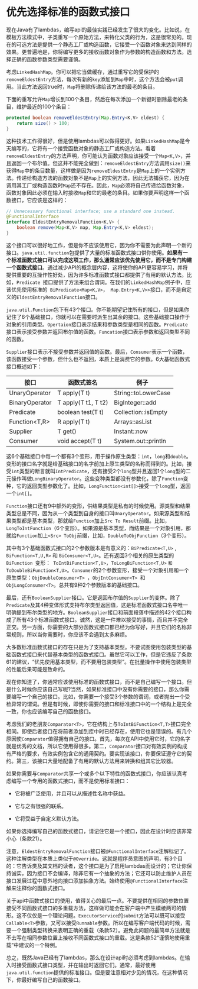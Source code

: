 # 优先选择标准的函数式接口

现在Java有了lambdas，编写api的最佳实践已经发生了很大的变化。比如说，在模板方法模式中，子类重写一个原始方法，来特化父类的行为，这是很常见的。现在的可选方法是提供一个静态工厂或构造函数，它接受一个函数对象来达到同样的效果。更普遍地是，你将编写更多的接收函数对象作为参数的构造函数和方法。选择正确的函数参数类型需要谨慎。

考虑`LinkedHashMap`。你可以把它当做缓存，通过重写它的受保护的` removeEldestEntry`方法，每次有新的`key`添加到`Map`中时，这个方法会被`put`调用。当此方法返回true时，`Map`将删除传递给该方法的最老的条目。

下面的重写允许`Map`增长到100个条目，然后在每次添加一个新键时删除最老的条目，维护最近的100个条目：

```java
protected boolean removeEldestEntry(Map.Entry<K,V> eldest) {
	return size() > 100;
}
```

这种技术工作得很好，但是使用lambdas可以做得更好。如果`LinkedHashMap`是今天编写的，它将有一个接受函数对象的静态工厂或构造方法。看着`removeEldestEntry`的方法声明，你可能认为函数对象应该接受一个`Map<K,V>`，并且返回一个布尔值。但这并不能完全做到：`removeEldestEntry`方法调用`size()`来获得`Map`中的条目数量，这样做是因为`removeEldestEntry`是`Map`上的一个实例方法。传递给构造方法的函数对象不是`Map`上的实例方法，因此无法捕获它，因为在调用其工厂或构造函数时`Map`还不存在。因此，`Map`必须将自己传递给函数对象，函数对象因此必须在输入时接收`Map`和它的最老的条目。如果你要声明这样一个函数接口，它应该是这样的：

```java
// Unnecessary functional interface; use a standard one instead.
@FunctionalInterface
interface EldestEntryRemovalFunction<K,V> {
	boolean remove(Map<K,V> map, Map.Entry<K,V> eldest);
}
```

这个接口可以很好地工作，但是你不应该使用它，因为你不需要为此声明一个新的接口。`java.util.function`包提供了大量的标准函数式接口供你使用。**如果有一个标准函数式接口可以完成这项工作，那么通常应该优先使用它，而不是专门构建一个函数式接口**。通过减少API的概念层内容，这将使你的API更容易学习，并将提供重要的互操作性好处，因为许多标准函数式接口都提供了有用的默认方法。比如，`Predicate `接口提供了方法来组合谓词。在我们的`LinkedHashMap`例子中，应该优先使用标准的` BiPredicate<Map<K,V>`，` Map.Entry<K,V>>`接口，而不是自定义的`EldestEntryRemovalFunction`接口。

`java.util.Function`包下有43个接口。你不能期望记住所有的接口，但是如果你记住了6个基础接口，你就可以在需要时派生出其余的接口。这些基础接口操作于对象的引用类型。`Opertaion`接口表示结果和参数类型是相同的函数。`Predicate`接口表示接受参数并返回布尔值的函数。`Funcation`接口表示参数和返回类型不同的函数。

`Supplier`接口表示不接受参数并返回值的函数。最后，`Consumer`表示一个函数，该函数接受一个参数，但什么也不返回，本质上是消费它的参数。6大基础函数式接口概述如下：

| 接口              | 函数式签名          | 例子                |
| ----------------- | ------------------- | ------------------- |
| UnaryOperator<T>  | T apply(T t)        | String::toLowerCase |
| BinaryOperator<T> | T apply(T t1, T t2) | BigInteger::add     |
| Predicate<T>      | boolean test(T t)   | Collection::isEmpty |
| Function<T,R>     | R apply(T t)        | Arrays::asList      |
| Supplier<T>       | T get()             | Instant::now        |
| Consumer<T>       | void accept(T t)    | System.out::println |

这6个基础接口中每一个都有3个变形，用于操作原生类型：`int`，`long`和`double`。变形的接口名字就是给基础接口的名字前加上原生类型的名称而得到的。比如，接受`int`类型的断言就叫`IntPredicate`，还有接受2个`long`型并且返回1个`long`型的二元操作叫做`LongBinaryOperator`。这些变种类型都没有参数化，除了`Function`变种，它的返回类型参数化了。比如，`LongFunction<int[]>`接受一个`long`型，返回一个`int[]`。

`Function`接口还有9中额外的变形，供结果类型是私有的时候使用。源类型和结果类型总是不同，因为从一个类型到自身的接口叫`UnaryOperator`。如果源类型和结果类型都是基本类型，那就给`Function`加上`Src To Result`前缀。比如，` LongToIntFunction `（6个变形）。如果源是基本类型，而结果是一个对象引用，那就给`Function`加上` <Src> ToObj `前缀，比如，`DoubleToObjFunction`（3个变形）。

其中有3个基础函数式接口的2个参数版本是有意义的：`BiPredicate<T,U>` , ` BiFunction<T,U,R>` 和 `BiConsumer<T,U>`。还有返回3个相关的原生类型的`BiFunction `变形：` ToIntBiFunction<T,U>`，`ToLongBiFunction<T,U>` `和ToDoubleBiFunction<T,U>`。`Consumer`的2个参数变形，接受一个对象引用和一个原生类型：`ObjDoubleConsumer<T> `，`ObjIntConsumer<T> `和` ObjLongConsumer<T> `。总共有9种2个参数版本的基础接口。

最后，还有`BooleanSupplier`接口。它是返回布尔值的`Supplier`的变体。除了`Predicate`及其4种变体形式支持布尔类型返回值，这是标准函数式接口名中唯一明确提到布尔类型的地方。`BooleanSupplier`接口和前面段落中描述的42个接口构成了所有43个标准函数式接口。诚然，这是一件难以接受的事情，而且并不完全正交。另一方面，你需要的大部分函数式接口都已经为你写好，并且它们的名称非常规则，所以当你需要时，你应该不会遇到太多麻烦。

大多数标准函数式接口的存在只是为了支持基本类型。不要试图使用包装类型的基础函数式接口来代替基本类型的函数式接口。虽然它可以工作，但是它违反了条款61的建议，“优先使用基本类型，而不要用包装类型”。在批量操作中使用包装类型的性能后果可能是致命的。

现在你知道了，你通常应该使用标准的函数式接口，而不是自己编写一个接口。但是什么时候你应该自己写呢?当然，如果标准接口中没有你需要的接口，那么你需要编写一个自己的接口。比如，你需要一个接受3个参数的谓词，或者抛出一个受检异常的谓词。但是有时候，即使你需要的接口和标准接口中的一个结构上是完全一致，你也应该编写自己的函数接口。

考虑我们的老朋友`Comparator<T>`，它在结构上与`ToIntBiFunction<T,T>`接口完全相同。即使后者接口在将前者添加到库中时已经存在，使用它也是错误的。有几个原因使`Comparator`值得拥有自己的接口。首先，每次在API中使用它时，它的名字就是优秀的文档，所以它使用得很多。第二，`Comparator`接口对有效实例的构成有严格的要求，有效实例包含它的通用契约。要实现该接口，你要保证遵守它的契约。第三，该接口大量地配备了有用的默认方法用来转换和组其它比较器。

如果你需要与`Comparator`共享一个或多个以下特性的函数式接口，你应该认真考虑编写一个专用的函数式接口，而不是使用标准接口：
 - 它将被广泛使用，并且可以从描述性名称中获益。

 - 它与之有很强的联系。

 - 它将受益于自定义默认方法。

如果你选择编写自己的函数式接口，请记住它是一个接口，因此在设计时应该非常小心（条款21）。

注意，`EldestEntryRemovalFunction`接口被`@FunctionalInterface`注解标记了。这种注解类型在本质上类似于`@Override`。这就是程序员意图的声明，有3个目的：它告诉类及其文档的读者，这个接口是为了启用lambdas而设计的；它让你保持诚实，因为接口不会编译，除非它有一个抽象的方法；它还可以防止维护人员在接口发展过程中意外地向接口添加抽象方法。始终使用`@FunctionalInterface`注解来注释你的函数式接口。

关于api中函数式接口的使用，值得关心的最后一点。不要提供在相同的参数位置接受不同函数式接口的多重载方法，这样做可能会在客户端中产生模棱两可的情形。这不仅仅是一个理论问题。`ExecutorService`的`submit`方法可以既可以接受`Callable<T>`参数，又可以接受`Runnable`参数。所以在编写客户端代码的时候，需要一个强制类型转换来表明正确的重载（条款52）。避免此问题的最简单方法就是不去写在相同参数位置上接收不同函数式接口的重载。这是条款52“谨慎地使用重载”中建议的一个特例。

总之，既然Java已经有了lambdas，那么在设计api时必须考虑到lambdas。在输入时接受函数式接口类型，并在输出时返回它们。通常，最好使用`java.util.function`提供的标准接口。但是要注意相对少见的情况，在这种情况下，你最好编写自己的函数接口。

